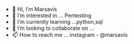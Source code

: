 - 👋 Hi, I’m Marsavis
- 👀 I’m interested in ... Pentesting
- 🌱 I’m currently learning ...python,sql
- 💞️ I’m looking to collaborate on ...
- 📫 How to reach me ... instagram - @marsavis

